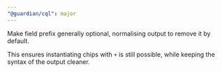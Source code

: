 ```yaml
---
"@guardian/cql": major
---
```


Make field prefix generally optional, normalising output to remove it by default.

This ensures instantiating chips with `+` is still possible, while keeping the syntax of the output cleaner.
